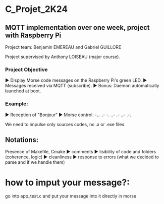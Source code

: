 ﻿# C_Projet_2K24

## MQTT implementation over one week, project with Raspberry Pi

Project team: Benjamin EMEREAU and Gabriel GUILLORE

Project supervised by Anthony LOISEAU (major course).

### Project Objective
▶ Display Morse code messages on the Raspberry Pi's green LED.
▶ Messages received via MQTT (subscribe).
▶ Bonus: Daemon automatically launched at boot.

### Example:
▶ Reception of "Bonjour"
▶ Morse control: -... .- -. ..- .- ..- .-.

We need to impulse only sources codes, no .a or .exe files

## Notations:
Presence of Makefile, Cmake 
▶ comments
▶ lisibility of code and folders (coherence, logic)
▶ cleanliness
▶ response to errors (what we decided to parse and if we handle them)

# how to imput your message?:
go into app_test.c and put your message into it directly in morse

